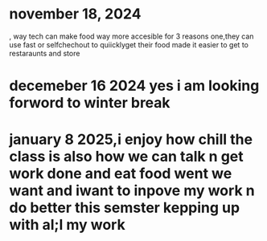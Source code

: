 # november 18, 2024 
, way tech can make food way more accesible for 3 reasons one,they can use fast or selfchechout to quiicklyget their food made it easier to get to restaraunts and store 
# decemeber 16 2024 yes i am looking forword to winter break 
# january 8 2025,i enjoy how chill the class is also how we can talk n get work done and eat food went we want and iwant to inpove my work n do better this semster kepping up with al;l my work 
